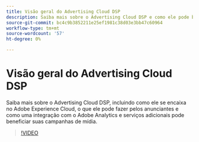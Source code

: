 ```yaml
---
title: Visão geral do Advertising Cloud DSP
description: Saiba mais sobre o Advertising Cloud DSP e como ele pode beneficiar suas campanhas de mídia.
source-git-commit: bc4c9b3852211e25ef1981c38d03e3bb47c60964
workflow-type: tm+mt
source-wordcount: '57'
ht-degree: 0%

---
```


# Visão geral do Advertising Cloud DSP

Saiba mais sobre o Advertising Cloud DSP, incluindo como ele se encaixa no Adobe Experience Cloud, o que ele pode fazer pelos anunciantes e como uma integração com o Adobe Analytics e serviços adicionais pode beneficiar suas campanhas de mídia.

>[!VIDEO](https://video.tv.adobe.com/v/339200)
